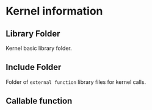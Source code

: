 # Kernel information

## Library Folder

Kernel basic library folder.

## Include Folder

Folder of `external function` library files for kernel calls.

## Callable function

```c

```